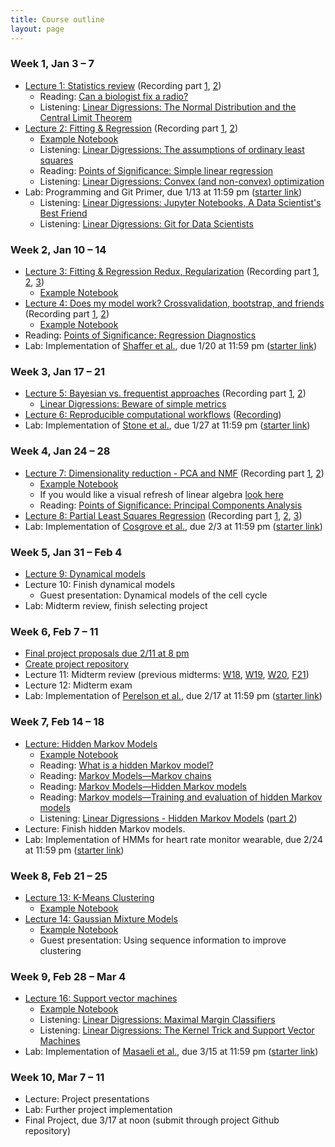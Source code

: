 ```yaml
---
title: Course outline
layout: page
---
```


### Week 1, Jan 3 – 7

- [Lecture 1: Statistics review](../public/Wk1-Lecture1.pdf) (Recording part [1](https://www.youtube.com/watch?v=9fXyIDgLiRU), [2](https://www.youtube.com/watch?v=jcLIxxLo5_A))
  - Reading: [Can a biologist fix a radio?](https://www.cell.com/cancer-cell/fulltext/S1535-6108(02)00133-2)
  - Listening: [Linear Digressions: The Normal Distribution and the Central Limit Theorem](http://lineardigressions.com/episodes/2018/12/9/the-normal-distribution-and-the-central-limit-theorem)
- [Lecture 2: Fitting & Regression](../public/Wk1-Lecture2.pdf) (Recording part [1](https://www.youtube.com/watch?v=-lG53OEl1-s), [2](https://www.youtube.com/watch?v=k0xUp8DPNIA))
  - [Example Notebook](../public/examples/OLS-Example.ipynb)
  - Listening: [Linear Digressions: The assumptions of ordinary least squares](http://lineardigressions.com/episodes/2019/1/12/the-assumptions-of-ordinary-least-squares)
  - Reading: [Points of Significance: Simple linear regression](http://www.nature.com/nmeth/journal/v12/n11/full/nmeth.3627.html)
  - Listening: [Linear Digressions: Convex (and non-convex) optimization](http://lineardigressions.com/episodes/2018/12/16/convex-and-non-convex-optimization)
- Lab: Programming and Git Primer, due 1/13 at 11:59 pm ([starter link](https://classroom.github.com/a/FPUiKLNW))
  - Listening: [Linear Digressions: Jupyter Notebooks, A Data Scientist's Best Friend](https://lineardigressions.com/episodes/2017/8/20/jupyter-notebooks-a-data-scientists-best-friend)
  - Listening: [Linear Digressions: Git for Data Scientists](https://lineardigressions.com/episodes/2018/6/3/git-for-data-scientists)

### Week 2, Jan 10 – 14

- [Lecture 3: Fitting & Regression Redux, Regularization](../public/Wk2-Lecture3.pdf) (Recording part [1](https://www.youtube.com/watch?v=J3rF6vP3tQY), [2](https://youtu.be/-jRZ7POBsrQ), [3](https://youtu.be/TRLPmD4uQYE))
  - [Example Notebook](../public/examples/Regularization-Example.ipynb)
- [Lecture 4: Does my model work? Crossvalidation, bootstrap, and friends](../public/Wk2-Lecture4.pdf) (Recording part [1](https://youtu.be/N4afdo1VQB0), [2](https://youtu.be/OdEGD35sO-8))
  - [Example Notebook](../public/examples/CrossVal-Example.ipynb)
- Reading: [Points of Significance: Regression Diagnostics](https://www.nature.com/nmeth/journal/v13/n5/abs/nmeth.3854.html)
- Lab: Implementation of [Shaffer et al.](https://www.nature.com/nature/journal/v546/n7658/abs/nature22794.html), due 1/20 at 11:59 pm ([starter link](https://classroom.github.com/a/AEQurBHX))

### Week 3, Jan 17 – 21

- [Lecture 5: Bayesian vs. frequentist approaches](../public/Wk3-Lecture5.pdf) (Recording part [1](https://youtu.be/8lOjdH_ZfVc), [2](https://youtu.be/Cu3kkOu9juY))
  - [Linear Digressions: Beware of simple metrics](http://lineardigressions.com/episodes/2019/12/22/data-scientists-beware-of-simple-metrics)
- [Lecture 6: Reproducible computational workflows](../public/Wk3-Lecture6.pdf) ([Recording](https://youtu.be/Rh2SdM2_IIg))
- Lab: Implementation of [Stone et al.](http://www.sciencedirect.com/science/article/pii/S0006349501758997), due 1/27 at 11:59 pm ([starter link](https://classroom.github.com/a/1tG08HU3))

### Week 4, Jan 24 – 28

- [Lecture 7: Dimensionality reduction - PCA and NMF](../public/Wk4-Lecture7.pdf) (Recording part [1](https://youtu.be/mPuV7y5ZRfo), [2](https://youtu.be/1_43nCptm44))
  - [Example Notebook](../public/examples/PCA-NNMF.ipynb)
  - If you would like a visual refresh of linear algebra [look here](https://www.youtube.com/playlist?list=PLZHQObOWTQDPD3MizzM2xVFitgF8hE_ab)
  - Reading: [Points of Significance: Principal Components Analysis](https://www.nature.com/articles/nmeth.4346)
- [Lecture 8: Partial Least Squares Regression](../public/Wk4-Lecture8.pdf) (Recording part [1](https://youtu.be/C8lb1vnr8OQ), [2](https://youtu.be/kfDwh_elvC8), [3](https://youtu.be/W49gD36Iga4))
- Lab: Implementation of [Cosgrove et al.](http://pubs.rsc.org/en/Content/ArticleLanding/2010/MB/b926287c), due 2/3 at 11:59 pm ([starter link](https://classroom.github.com/a/7x_NtH4i))

### Week 5, Jan 31 – Feb 4

- [Lecture 9: Dynamical models](../public/Wk5-Lecture09.pdf)
- Lecture 10: Finish dynamical models
  - Guest presentation: Dynamical models of the cell cycle
- Lab: Midterm review, finish selecting project

### Week 6, Feb 7 – 11

- [Final project proposals due 2/11 at 8 pm](https://bruinlearn.ucla.edu/courses/111529/assignments/947467)
- [Create project repository](https://classroom.github.com/a/An4Bf0du)
- Lecture 11: Midterm review (previous midterms: [W18](../files/midterm-W18.pdf), [W19](../files/midterm-W19.pdf), [W20](../files/midterm-W20.pdf), [F21](../files/midterm-F21.pdf))
- Lecture 12: Midterm exam
- Lab: Implementation of [Perelson et al.](http://science.sciencemag.org/content/271/5255/1582), due 2/17 at 11:59 pm ([starter link](https://classroom.github.com/a/weG03uDz))


### Week 7, Feb 14 – 18

- [Lecture: Hidden Markov Models](../public/Wk5-Lecture10.pdf)
  - [Example Notebook](../public/examples/HMMs-example.ipynb)
  - Reading: [What is a hidden Markov model?](https://www.nature.com/articles/nbt1004-1315)
  - Reading: [Markov Models—Markov chains](https://www.nature.com/articles/s41592-019-0476-x)
  - Reading: [Markov Models—Hidden Markov models](https://www.nature.com/articles/s41592-019-0532-6)
  - Reading: [Markov models—Training and evaluation of hidden Markov models](https://www.nature.com/articles/s41592-019-0702-6)
  - Listening: [Linear Digressions - Hidden Markov Models](http://lineardigressions.com/episodes/2016/2/23/introducing-hidden-markov-models-hmm-part-1) ([part 2](http://lineardigressions.com/episodes/2016/2/23/genetics-and-um-detection-hmms-part-2))
- Lecture: Finish hidden Markov models.
- Lab: Implementation of HMMs for heart rate monitor wearable, due 2/24 at 11:59 pm ([starter link](https://classroom.github.com/a/kK-E9fUb))

### Week 8, Feb 21 – 25

- [Lecture 13: K-Means Clustering](../public/Wk7-Lecture13.pdf)
  - [Example Notebook](../public/examples/K-Means.ipynb)
- [Lecture 14: Gaussian Mixture Models](../public/Wk7-Lecture14.pdf)
  - [Example Notebook](../public/examples/Gaussian-Mixtures.ipynb)
  - Guest presentation: Using sequence information to improve clustering

### Week 9, Feb 28 – Mar 4

- [Lecture 16: Support vector machines](../public/Wk8-Lecture16.pdf)
  - [Example Notebook](../public/examples/SVMs-example.ipynb)
  - Listening: [Linear Digressions: Maximal Margin Classifiers](http://lineardigressions.com/episodes/2017/12/3/maximal-margin-classifiers)
  - Listening: [Linear Digressions: The Kernel Trick and Support Vector Machines](http://lineardigressions.com/episodes/2017/12/10/the-kernel-trick-and-support-vector-machines)
- Lab: Implementation of [Masaeli et al.](https://www.nature.com/articles/srep37863), due 3/15 at 11:59 pm ([starter link](https://classroom.github.com/a/-i7dn1tU))

### Week 10, Mar 7 – 11

- Lecture: Project presentations
- Lab: Further project implementation
- Final Project, due 3/17 at noon (submit through project Github repository)
